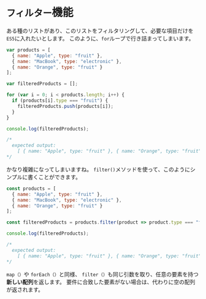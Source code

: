 # **`フィルター`機能**

ある種のリストがあり、このリストをフィルタリングして、必要な項目だけを `ES5`に入れたいとします。
このように、`for`ループで行き詰まってしまいます。

```js
var products = [
  { name: "Apple", type: "fruit" },
  { name: "MacBook", type: "electronic" },
  { name: "Orange", type: "fruit" }
];

var filteredProducts = [];

for (var i = 0; i < products.length; i++) {
  if (products[i].type === "fruit") {
    filteredProducts.push(products[i]);
  }
}

console.log(filteredProducts);

/*
  expected output:
    [ { name: "Apple", type: "fruit" }, { name: "Orange", type: "fruit" } ]
*/
```

かなり複雑になってしまいますね。
`filter()`メソッドを使って、このようにシンプルに書くことができます。

```js
const products = [
  { name: "Apple", type: "fruit" },
  { name: "MacBook", type: "electronic" },
  { name: "Orange", type: "fruit" }
];

const filteredProducts = products.filter(product => product.type === "fruit");

console.log(filteredProducts);

/*
  expected output:
    [ { name: "Apple", type: "fruit" }, { name: "Orange", type: "fruit" } ]
*/
```

`map（）`や `forEach（）`と同様、 `filter（）`も同じ引数を取り、任意の要素を持つ**新しい配列**を返します。
要件に合致した要素がない場合は、代わりに空の配列が返されます。

